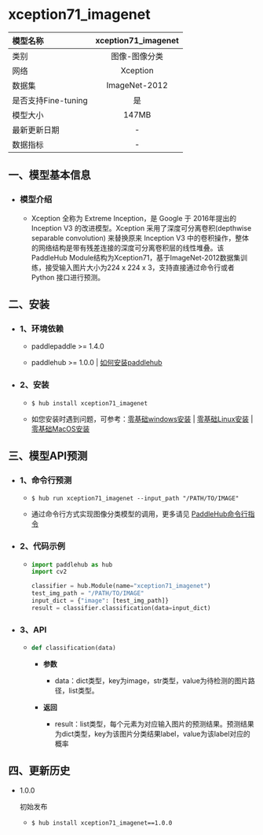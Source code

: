 # xception71_imagenet

|模型名称|xception71_imagenet|
| :--- | :---: |
|类别|图像-图像分类|
|网络|Xception|
|数据集|ImageNet-2012|
|是否支持Fine-tuning|是|
|模型大小|147MB|
|最新更新日期|-|
|数据指标|-|


## 一、模型基本信息



- ### 模型介绍

  - Xception 全称为 Extreme Inception，是 Google 于 2016年提出的 Inception V3 的改进模型。Xception 采用了深度可分离卷积(depthwise separable convolution) 来替换原来 Inception V3 中的卷积操作，整体的网络结构是带有残差连接的深度可分离卷积层的线性堆叠。该PaddleHub Module结构为Xception71，基于ImageNet-2012数据集训练，接受输入图片大小为224 x 224 x 3，支持直接通过命令行或者 Python 接口进行预测。

## 二、安装

- ### 1、环境依赖  

  - paddlepaddle >= 1.4.0  

  - paddlehub >= 1.0.0  | [如何安装paddlehub](../../../../docs/docs_ch/get_start/installation.rst)


- ### 2、安装

  - ```shell
    $ hub install xception71_imagenet
    ```
  - 如您安装时遇到问题，可参考：[零基础windows安装](../../../../docs/docs_ch/get_start/windows_quickstart.md)
 | [零基础Linux安装](../../../../docs/docs_ch/get_start/linux_quickstart.md) | [零基础MacOS安装](../../../../docs/docs_ch/get_start/mac_quickstart.md)

## 三、模型API预测

- ### 1、命令行预测

  - ```shell
    $ hub run xception71_imagenet --input_path "/PATH/TO/IMAGE"
    ```
  - 通过命令行方式实现图像分类模型的调用，更多请见 [PaddleHub命令行指令](../../../../docs/docs_ch/tutorial/cmd_usage.rst)

- ### 2、代码示例

  - ```python
    import paddlehub as hub
    import cv2

    classifier = hub.Module(name="xception71_imagenet")
    test_img_path = "/PATH/TO/IMAGE"
    input_dict = {"image": [test_img_path]}
    result = classifier.classification(data=input_dict)
    ```

- ### 3、API

  - ```python
    def classification(data)
    ```

    - **参数**
      - data：dict类型，key为image，str类型，value为待检测的图片路径，list类型。

    - **返回**
      - result：list类型，每个元素为对应输入图片的预测结果。预测结果为dict类型，key为该图片分类结果label，value为该label对应的概率





## 四、更新历史

* 1.0.0

  初始发布

  - ```shell
    $ hub install xception71_imagenet==1.0.0
    ```
